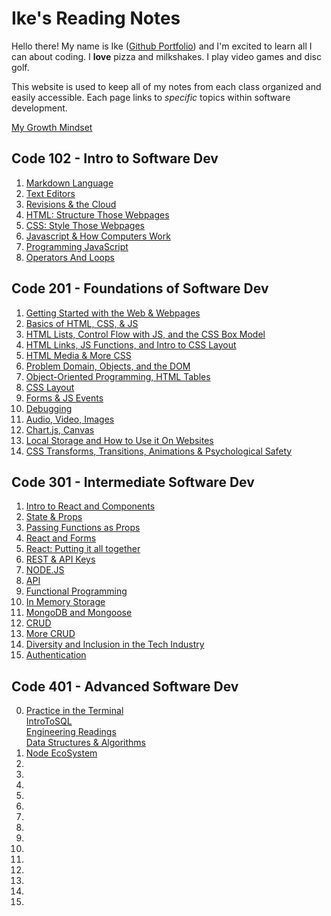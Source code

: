 # Ike's Reading Notes

Hello there! My name is Ike ([Github Portfolio](https://github.com/IkeSteoger)) and I'm excited to learn all I can about coding. I **love** pizza and milkshakes. I play video games and disc golf.

This website is used to keep all of my notes from each class organized and easily accessible. Each page links to *specific* topics within software development.

[My Growth Mindset](/GrowthMindset.md)

## Code 102 - Intro to Software Dev

1. [Markdown Language](/102/read01.md)
2. [Text Editors](/102/read02.md)
3. [Revisions & the Cloud](/102/read03.md)
4. [HTML: Structure Those Webpages](/102/read04.md)
5. [CSS: Style Those Webpages](/102/read05.md)
6. [Javascript & How Computers Work](/102/read06.md)
7. [Programming JavaScript](/102/read07.md)
8. [Operators And Loops](/102/read08.md)

## Code 201 - Foundations of Software Dev

1. [Getting Started with the Web & Webpages](/201/read201.md)
2. [Basics of HTML, CSS, & JS](/201/read202.md)
3. [HTML Lists, Control Flow with JS, and the CSS Box Model](/201/read203.md)
4. [HTML Links, JS Functions, and Intro to CSS Layout](/201/read204.md)
5. [HTML Media & More CSS](/201/read205.md)
6. [Problem Domain, Objects, and the DOM](/201/read206.md)
7. [Object-Oriented Programming, HTML Tables](/201/read207.md)
8. [CSS Layout](/201/read208.md)
9. [Forms & JS Events](/201/read209.md)
10. [Debugging](/201/read210.md)
11. [Audio, Video, Images](/201/read211.md)
12. [Chart.js, Canvas](/201/read212.md)
13. [Local Storage and How to Use it On Websites](/201/read213.md)
14. [CSS Transforms, Transitions, Animations & Psychological Safety](/201/read214.md)

## Code 301 - Intermediate Software Dev

1. [Intro to React and Components](/301/read301.md)
2. [State & Props](/301/read302.md)
3. [Passing Functions as Props](/301/read303.md)
4. [React and Forms](/301/read304.md)
5. [React: Putting it all together](/301/read305.md)
6. [REST & API Keys](/301/read306.md)
7. [NODE.JS](/301/read307.md)
8. [API](/301/read308.md)
9. [Functional Programming](/301/read309.md)
10. [In Memory Storage](/301/read310.md)
11. [MongoDB and Mongoose](/301/read311.md)
12. [CRUD](/301/read312.md)
13. [More CRUD](/301/read313.md)
14. [Diversity and Inclusion in the Tech Industry](/301/read314.md)
15. [Authentication](/301/read315.md)

## Code 401 - Advanced Software Dev

0. [Practice in the Terminal](/401/terminalPractice.md)  
[IntroToSQL](/401/introToSQL.md)  
[Engineering Readings](/401/engineeringReadings.md)  
[Data Structures & Algorithms](/401/dataStructuresAndAlgorithms.md)
1. [Node EcoSystem](/401/read401.md)
2. [](/401/read402.md)
3. [](/401/read403.md)
4. [](/401/read404.md)
5. [](/401/read405.md)
6. [](/401/read406.md)
7. [](/401/read407.md)
8. [](/401/read408.md)
9. [](/401/read409.md)
10. [](/401/read410.md)
11. [](/401/read411.md)
12. [](/401/read412.md)
13. [](/401/read413.md)
14. [](/401/read414.md)
15. [](/401/read415.md)
